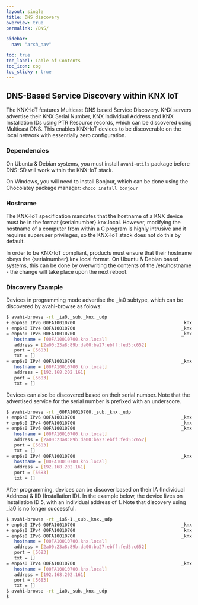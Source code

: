 ```yaml
---
layout: single
title: DNS discovery
overview: true
permalink: /DNS/

sidebar:
  nav: "arch_nav"

toc: true
toc_label: Table of Contents
toc_icon: cog
toc_sticky : true
---
```


## DNS-Based Service Discovery within KNX IoT

The KNX-IoT features Multicast DNS based Service Discovery. KNX servers
advertise their KNX Serial Number, KNX Individual Address and KNX Installation
IDs using PTR Resource records, which can be discovered using Multicast DNS.
This enables KNX-IoT devices to be discoverable on the local network with
essentially zero configuration.

### Dependencies

On Ubuntu & Debian systems, you must install `avahi-utils` package before DNS-SD
will work within the KNX-IoT stack.

On Windows, you will need to install Bonjour, which can be done using the Chocolatey
package manager: `choco install bonjour`

### Hostname

The KNX-IoT specification mandates that the hostname of a KNX device must be in
the format {serialnumber}.knx.local. However, modifying the hostname of a
computer from within a C program is highly intrusive and it requires superuser
privileges, so the KNX-IoT stack does not do this by default. 

In order to be KNX-IoT compliant, products must ensure that their hostname
obeys the {serialnumber}.knx.local format. On Ubuntu & Debian based systems,
this can be done by overwriting the contents of the /etc/hostname - the change
will take place upon the next reboot.

### Discovery Example

Devices in programming mode advertise the _ia0 subtype, which can be discovered
by avahi-browse as folows:

```bash
$ avahi-browse -rt _ia0._sub._knx._udp
+ enp6s0 IPv6 00FA10010700                                        _knx._udp            local
+ enp6s0 IPv4 00FA10010700                                        _knx._udp            local
= enp6s0 IPv6 00FA10010700                                        _knx._udp            local
   hostname = [00FA10010700.knx.local]
   address = [2a00:23a8:89b:da00:ba27:ebff:fed5:c652]
   port = [5683]
   txt = []
= enp6s0 IPv4 00FA10010700                                        _knx._udp            local
   hostname = [00FA10010700.knx.local]
   address = [192.168.202.161]
   port = [5683]
   txt = []
```

Devices can also be discovered based on their serial number. Note that the
advertised service for the serial number is prefixed with an underscore.

```bash
$ avahi-browse -rt _00FA10010700._sub._knx._udp
+ enp6s0 IPv6 00FA10010700                                        _knx._udp            local
+ enp6s0 IPv4 00FA10010700                                        _knx._udp            local
= enp6s0 IPv6 00FA10010700                                        _knx._udp            local
   hostname = [00FA10010700.knx.local]
   address = [2a00:23a8:89b:da00:ba27:ebff:fed5:c652]
   port = [5683]
   txt = []
= enp6s0 IPv4 00FA10010700                                        _knx._udp            local
   hostname = [00FA10010700.knx.local]
   address = [192.168.202.161]
   port = [5683]
   txt = []
```

After programming, devices can be discover based on their IA (Individual Address) & IID (Installation ID). In the example below, the device lives on Installation ID 5, with an individual address of 1. Note that discovery using _ia0 is no longer successful.

```bash
$ avahi-browse -rt _ia5-1._sub._knx._udp
+ enp6s0 IPv6 00FA10010700                                        _knx._udp            local
+ enp6s0 IPv4 00FA10010700                                        _knx._udp            local
= enp6s0 IPv6 00FA10010700                                        _knx._udp            local
   hostname = [00FA10010700.knx.local]
   address = [2a00:23a8:89b:da00:ba27:ebff:fed5:c652]
   port = [5683]
   txt = []
= enp6s0 IPv4 00FA10010700                                        _knx._udp            local
   hostname = [00FA10010700.knx.local]
   address = [192.168.202.161]
   port = [5683]
   txt = []
$ avahi-browse -rt _ia0._sub._knx._udp
$
```
